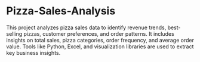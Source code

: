 # Pizza-Sales-Analysis
This project analyzes pizza sales data to identify revenue trends, best-selling pizzas, customer preferences, and order patterns. It includes insights on total sales, pizza categories, order frequency, and average order value. Tools like Python, Excel, and visualization libraries are used to extract key business insights.
